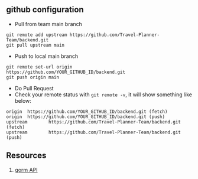 ## github configuration

- Pull from team main branch

```shell
git remote add upstream https://github.com/Travel-Planner-Team/backend.git
git pull upstream main
```

- Push to local main branch

```shell
git remote set-url origin https://github.com/YOUR_GITHUB_ID/backend.git
git push origin main
```

- Do Pull Request
- Check your remote status with `git remote -v`, it will show something like below:

```shell
origin  https://github.com/YOUR_GITHUB_ID/backend.git (fetch)
origin  https://github.com/YOUR_GITHUB_ID/backend.git (push)
upstream        https://github.com/Travel-Planner-Team/backend.git (fetch)
upstream        https://github.com/Travel-Planner-Team/backend.git (push)
```

## Resources
1. [gorm API](https://gorm.io/docs/index.html)
